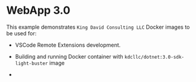 # WebApp 3.0

This example demonstrates `King David Consulting LLC` Docker images to be used for:

- VSCode Remote Extensions development.

- Building and running Docker container with `kdcllc/dotnet:3.0-sdk-light-buster` image

- 
